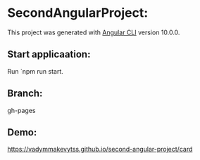 # SecondAngularProject:

This project was generated with [Angular CLI](https://github.com/angular/angular-cli) version 10.0.0.

## Start applicaation:

Run `npm run start.

## Branch:

gh-pages

## Demo:

https://vadymmakevytss.github.io/second-angular-project/card
